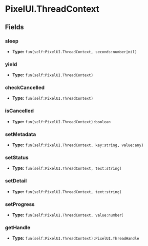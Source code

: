 # PixelUI.ThreadContext

## Fields

### sleep

- **Type:** `fun(self:PixelUI.ThreadContext, seconds:number|nil)`

### yield

- **Type:** `fun(self:PixelUI.ThreadContext)`

### checkCancelled

- **Type:** `fun(self:PixelUI.ThreadContext)`

### isCancelled

- **Type:** `fun(self:PixelUI.ThreadContext):boolean`

### setMetadata

- **Type:** `fun(self:PixelUI.ThreadContext, key:string, value:any)`

### setStatus

- **Type:** `fun(self:PixelUI.ThreadContext, text:string)`

### setDetail

- **Type:** `fun(self:PixelUI.ThreadContext, text:string)`

### setProgress

- **Type:** `fun(self:PixelUI.ThreadContext, value:number)`

### getHandle

- **Type:** `fun(self:PixelUI.ThreadContext):PixelUI.ThreadHandle`


